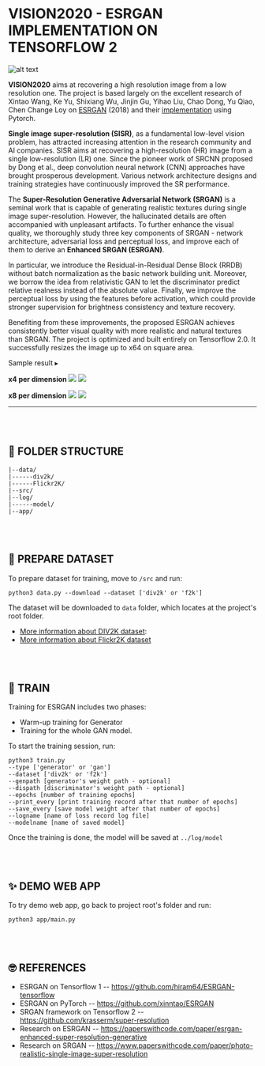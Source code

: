 # **VISION2020 - ESRGAN IMPLEMENTATION ON TENSORFLOW 2**

![alt text](https://github.com/xinntao/ESRGAN/blob/master/figures/baboon.jpg?raw=true)

**VISION2020** aims at recovering a high resolution image from a low resolution one. The project is based largely on the excellent research of Xintao Wang, Ke Yu, Shixiang Wu, Jinjin Gu, Yihao Liu, Chao Dong, Yu Qiao, Chen Change Loy on [ESRGAN](https://arxiv.org/pdf/1809.00219v2.pdf) (2018) and their [implementation](https://github.com/xinntao/ESRGAN) using Pytorch.

**Single image super-resolution (SISR)**, as a fundamental low-level vision problem, has attracted increasing attention in the research community and AI companies. SISR aims at recovering a high-resolution (HR) image from a single low-resolution (LR) one. Since the pioneer work of SRCNN proposed by Dong et al., deep convolution neural network (CNN) approaches have brought prosperous development. Various network architecture designs and training strategies have continuously improved the SR performance.

The **Super-Resolution Generative Adversarial Network (SRGAN)** is a seminal work that is capable of generating realistic textures during single image super-resolution. However, the hallucinated details are often accompanied with unpleasant artifacts. To further enhance the visual quality, we thoroughly study three key components of SRGAN - network architecture, adversarial loss and perceptual loss, and improve each of them to derive an **Enhanced SRGAN (ESRGAN)**. 

In particular, we introduce the Residual-in-Residual Dense Block (RRDB) without batch normalization as the basic network building unit. Moreover, we borrow the idea from relativistic GAN to let the discriminator predict relative realness instead of the absolute value. Finally, we improve the perceptual loss by using the features before activation, which could provide stronger supervision for brightness consistency and texture recovery. 

Benefiting from these improvements, the proposed ESRGAN achieves consistently better visual quality with more realistic and natural textures than SRGAN. The project is optimized and built entirely on Tensorflow 2.0. It successfully resizes the image up to x64 on square area.

Sample result ▸

**x4 per dimension**
<img src='https://i.imgur.com/vzw0TvE.png'>
<img src='https://i.imgur.com/i09Wuk8.png'>

**x8 per dimension**
<img src="https://i.imgur.com/EAPumPH.png">
<img src='https://i.imgur.com/LKvSC7L.png'>


------
<br></br>
## 📖 FOLDER STRUCTURE

```
|--data/
|------div2k/
|------Flickr2K/
|--src/
|--log/
|------model/
|--app/
```
<br></br>
## 📀 PREPARE DATASET
To prepare dataset for training, move to ```/src``` and run:

```
python3 data.py --download --dataset ['div2k' or 'f2k']
```

The dataset will be downloaded to ```data``` folder, which locates at the project's root folder. 

- [More information about DIV2K dataset](https://data.vision.ee.ethz.ch/cvl/DIV2K/): 
- [More information about Flickr2K dataset](https://github.com/limbee/NTIRE2017#dataset)

<br></br>

## 🤖 TRAIN

Training for ESRGAN includes two phases:
- Warm-up training for Generator
- Training for the whole GAN model. 

To start the training session, run: 

```
python3 train.py 
--type ['generator' or 'gan'] 
--dataset ['div2k' or 'f2k']
--genpath [generator's weight path - optional]
--dispath [discriminator's weight path - optional]
--epochs [number of training epochs]
--print_every [print training record after that number of epochs]
--save_every [save model weight after that number of epochs]
--logname [name of loss record log file] 
--modelname [name of saved model]
```

Once the training is done, the model will be saved at ```../log/model```

<br></br>

## ✨ DEMO WEB APP

To try demo web app, go back to project root's folder and run:

```
python3 app/main.py
```

<br></br>

## 🤓 REFERENCES 

- ESRGAN on Tensorflow 1 -- https://github.com/hiram64/ESRGAN-tensorflow
- ESRGAN on PyTorch -- https://github.com/xinntao/ESRGAN
- SRGAN framework on Tensorflow 2 -- https://github.com/krasserm/super-resolution
- Research on ESRGAN -- https://paperswithcode.com/paper/esrgan-enhanced-super-resolution-generative
- Research on SRGAN -- https://www.paperswithcode.com/paper/photo-realistic-single-image-super-resolution
